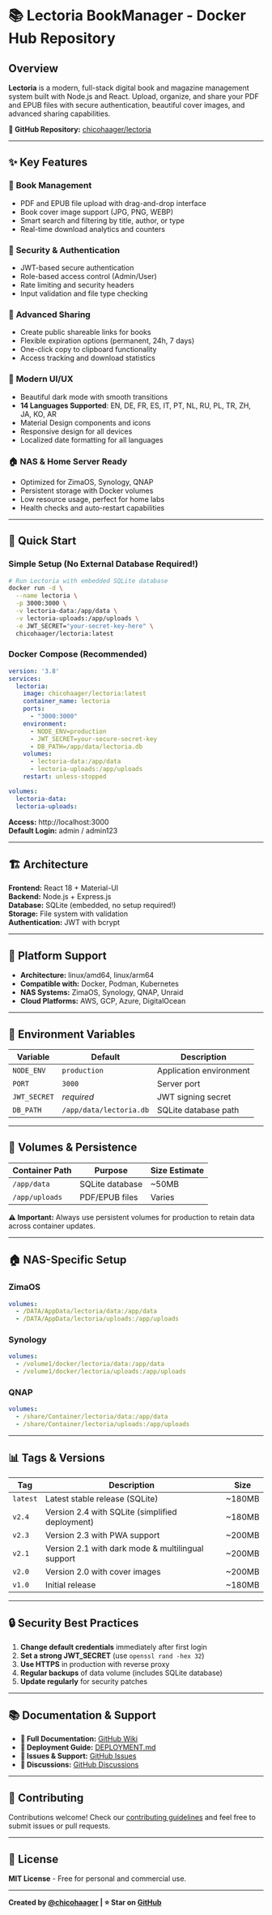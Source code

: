# 📚 Lectoria BookManager - Docker Hub Repository

## Overview

**Lectoria** is a modern, full-stack digital book and magazine management system built with Node.js and React. Upload, organize, and share your PDF and EPUB files with secure authentication, beautiful cover images, and advanced sharing capabilities.

**🔗 GitHub Repository:** [chicohaager/lectoria](https://github.com/chicohaager/lectoria)

---

## ✨ Key Features

### 📖 **Book Management**
- PDF and EPUB file upload with drag-and-drop interface
- Book cover image support (JPG, PNG, WEBP)
- Smart search and filtering by title, author, or type
- Real-time download analytics and counters

### 🔐 **Security & Authentication** 
- JWT-based secure authentication
- Role-based access control (Admin/User)
- Rate limiting and security headers
- Input validation and file type checking

### 🚀 **Advanced Sharing**
- Create public shareable links for books
- Flexible expiration options (permanent, 24h, 7 days)
- One-click copy to clipboard functionality
- Access tracking and download statistics

### 🎨 **Modern UI/UX**
- Beautiful dark mode with smooth transitions
- **14 Languages Supported**: EN, DE, FR, ES, IT, PT, NL, RU, PL, TR, ZH, JA, KO, AR
- Material Design components and icons
- Responsive design for all devices
- Localized date formatting for all languages

### 🏠 **NAS & Home Server Ready**
- Optimized for ZimaOS, Synology, QNAP
- Persistent storage with Docker volumes
- Low resource usage, perfect for home labs
- Health checks and auto-restart capabilities

---

## 🚀 Quick Start

### Simple Setup (No External Database Required!)
```bash
# Run Lectoria with embedded SQLite database
docker run -d \
  --name lectoria \
  -p 3000:3000 \
  -v lectoria-data:/app/data \
  -v lectoria-uploads:/app/uploads \
  -e JWT_SECRET="your-secret-key-here" \
  chicohaager/lectoria:latest
```

### Docker Compose (Recommended)
```yaml
version: '3.8'
services:
  lectoria:
    image: chicohaager/lectoria:latest
    container_name: lectoria
    ports:
      - "3000:3000"
    environment:
      - NODE_ENV=production
      - JWT_SECRET=your-secure-secret-key
      - DB_PATH=/app/data/lectoria.db
    volumes:
      - lectoria-data:/app/data
      - lectoria-uploads:/app/uploads
    restart: unless-stopped

volumes:
  lectoria-data:
  lectoria-uploads:
```

**Access:** http://localhost:3000  
**Default Login:** admin / admin123

---

## 🏗️ Architecture

**Frontend:** React 18 + Material-UI  
**Backend:** Node.js + Express.js  
**Database:** SQLite (embedded, no setup required!)  
**Storage:** File system with validation  
**Authentication:** JWT with bcrypt  

---

## 📱 Platform Support

- **Architecture:** linux/amd64, linux/arm64
- **Compatible with:** Docker, Podman, Kubernetes
- **NAS Systems:** ZimaOS, Synology, QNAP, Unraid
- **Cloud Platforms:** AWS, GCP, Azure, DigitalOcean

---

## 🔧 Environment Variables

| Variable | Default | Description |
|----------|---------|-------------|
| `NODE_ENV` | `production` | Application environment |
| `PORT` | `3000` | Server port |
| `JWT_SECRET` | *required* | JWT signing secret |
| `DB_PATH` | `/app/data/lectoria.db` | SQLite database path |

---

## 💾 Volumes & Persistence

| Container Path | Purpose | Size Estimate |
|---------------|---------|---------------|
| `/app/data` | SQLite database | ~50MB |
| `/app/uploads` | PDF/EPUB files | Varies |

**⚠️ Important:** Always use persistent volumes for production to retain data across container updates.

---

## 🏠 NAS-Specific Setup

### ZimaOS
```yaml
volumes:
  - /DATA/AppData/lectoria/data:/app/data
  - /DATA/AppData/lectoria/uploads:/app/uploads
```

### Synology
```yaml
volumes:
  - /volume1/docker/lectoria/data:/app/data
  - /volume1/docker/lectoria/uploads:/app/uploads
```

### QNAP
```yaml
volumes:
  - /share/Container/lectoria/data:/app/data
  - /share/Container/lectoria/uploads:/app/uploads
```

---

## 📊 Tags & Versions

| Tag | Description | Size |
|-----|-------------|------|
| `latest` | Latest stable release (SQLite) | ~180MB |
| `v2.4` | Version 2.4 with SQLite (simplified deployment) | ~180MB |
| `v2.3` | Version 2.3 with PWA support | ~200MB |
| `v2.1` | Version 2.1 with dark mode & multilingual support | ~200MB |
| `v2.0` | Version 2.0 with cover images | ~200MB |
| `v1.0` | Initial release | ~180MB |

---

## 🔒 Security Best Practices

1. **Change default credentials** immediately after first login
2. **Set a strong JWT_SECRET** (use `openssl rand -hex 32`)
3. **Use HTTPS** in production with reverse proxy
4. **Regular backups** of data volume (includes SQLite database)
5. **Update regularly** for security patches

---

## 📚 Documentation & Support

- **📖 Full Documentation:** [GitHub Wiki](https://github.com/chicohaager/lectoria/wiki)
- **🚀 Deployment Guide:** [DEPLOYMENT.md](https://github.com/chicohaager/lectoria/blob/main/DEPLOYMENT.md)
- **🐛 Issues & Support:** [GitHub Issues](https://github.com/chicohaager/lectoria/issues)
- **💬 Discussions:** [GitHub Discussions](https://github.com/chicohaager/lectoria/discussions)

---

## 🤝 Contributing

Contributions welcome! Check our [contributing guidelines](https://github.com/chicohaager/lectoria/blob/main/CONTRIBUTING.md) and feel free to submit issues or pull requests.

---

## 📄 License

**MIT License** - Free for personal and commercial use.

---

**Created by [@chicohaager](https://github.com/chicohaager) | ⭐ Star on [GitHub](https://github.com/chicohaager/lectoria)**